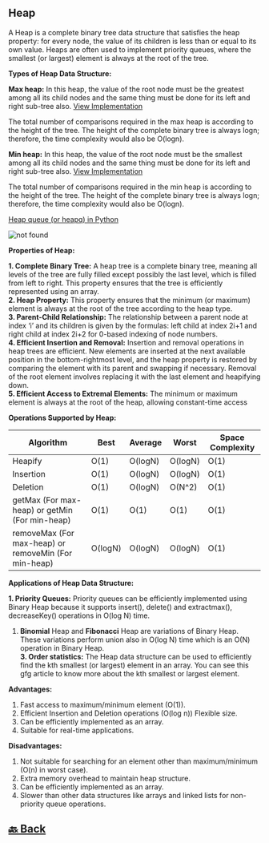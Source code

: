 <h2>Heap</h2>

A Heap is a complete binary tree data structure that satisfies the heap property: for every node, the value of its children is less than or equal to its own value. Heaps are often used to implement priority queues, where the smallest (or largest) element is always at the root of the tree.

**Types of Heap Data Structure:**

**Max heap:** In this heap, the value of the root node must be the greatest among all its child nodes and the same thing must be done for its left and right sub-tree also. <a href="https://github.com/sanjay9616/data-structure-and-alogrithms/blob/master/Heap/maxHeap.md">View Implementation</a>

The total number of comparisons required in the max heap is according to the height of the tree. The height of the complete binary tree is always logn; therefore, the time complexity would also be O(logn).

**Min heap:** In this heap, the value of the root node must be the smallest among all its child nodes and the same thing must be done for its left and right sub-tree also. <a href="https://github.com/sanjay9616/data-structure-and-alogrithms/blob/master/Heap/minHeap.md">View Implementation</a>

The total number of comparisons required in the min heap is according to the height of the tree. The height of the complete binary tree is always logn; therefore, the time complexity would also be O(logn).

<a href="https://github.com/sanjay9616/data-structure-and-alogrithms/blob/master/Heap/heapq.md">Heap queue (or heapq) in Python</a>

<img src="https://media.geeksforgeeks.org/wp-content/cdn-uploads/20221220165711/MinHeapAndMaxHeap1.png" alt="not found">

**Properties of Heap:**

**1. Complete Binary Tree:** A heap tree is a complete binary tree, meaning all levels of the tree are fully filled except possibly the last level, which is filled from left to right. This property ensures that the tree is efficiently represented using an array. </br>
**2. Heap Property:** This property ensures that the minimum (or maximum) element is always at the root of the tree according to the heap type. </br>
**3. Parent-Child Relationship:** The relationship between a parent node at index ‘i’ and its children is given by the formulas: left child at index 2i+1 and right child at index 2i+2 for 0-based indexing of node numbers. </br>
**4. Efficient Insertion and Removal:** Insertion and removal operations in heap trees are efficient. New elements are inserted at the next available position in the bottom-rightmost level, and the heap property is restored by comparing the element with its parent and swapping if necessary. Removal of the root element involves replacing it with the last element and heapifying down. </br>
**5. Efficient Access to Extremal Elements:** The minimum or maximum element is always at the root of the heap, allowing constant-time access </br>

**Operations Supported by Heap:**

| Algorithm                                            | Best    | Average | Worst   | Space Complexity |
| ---------------------------------------------------- | ------- | ------- | ------- | ---------------- |
| Heapify                                              | O(1)    | O(logN) | O(logN) | O(1)             |
| Insertion                                            | O(1)    | O(logN) | O(logN) | O(1)             |
| Deletion                                             | O(1)    | O(logN) | O(N^2)  | O(1)             |
| getMax (For max-heap) or getMin (For min-heap)       | O(1)    | O(1)    | O(1)    | O(1)             |
| removeMax (For max-heap) or removeMin (For min-heap) | O(logN) | O(logN) | O(logN) | O(1)             |

**Applications of Heap Data Structure:**

**1. Priority Queues:** Priority queues can be efficiently implemented using Binary Heap because it supports insert(), delete() and extractmax(), decreaseKey() operations in O(log N) time. </br>
1. **Binomial** Heap and **Fibonacci** Heap are variations of Binary Heap. These variations perform union also in O(log N) time which is an O(N) operation in Binary Heap. </br>
**3. Order statistics:** The Heap data structure can be used to efficiently find the kth smallest (or largest) element in an array. You can see this gfg article to know more about the kth smallest or largest element.</br>

**Advantages:**

1. Fast access to maximum/minimum element (O(1)). </br>
2. Efficient Insertion and Deletion operations (O(log n)) Flexible size. </br>
3. Can be efficiently implemented as an array. </br>
4. Suitable for real-time applications. </br>

**Disadvantages:**

1. Not suitable for searching for an element other than maximum/minimum (O(n) in worst case). </br>
2. Extra memory overhead to maintain heap structure. </br>
3. Can be efficiently implemented as an array. </br>
4. Slower than other data structures like arrays and linked lists for non-priority queue operations. </br>




<h2><a href="https://github.com/sanjay9616/data-structure-and-alogrithms/blob/master/README.md"> 🔙 Back</a></h2>